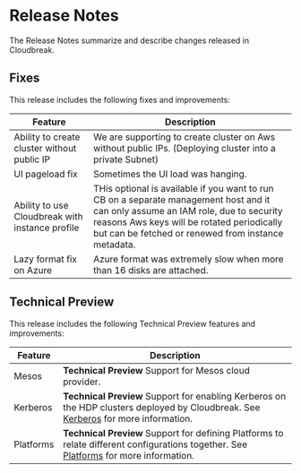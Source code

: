 # Release Notes

The Release Notes summarize and describe changes released in Cloudbreak.

## Fixes

This release includes the following fixes and improvements:

| Feature | Description |
|----|----|
| Ability to create cluster without public IP | We are supporting to create cluster on Aws without public IPs. (Deploying cluster into a private Subnet) |
| UI pageload fix | Sometimes the UI load was hanging. |
| Ability to use Cloudbreak with instance profile | THis optional is available if you want to run CB on a separate management host and it can only assume an IAM role, due to security reasons Aws keys will be rotated periodically but can be fetched or renewed from instance metadata. |
| Lazy format fix on Azure | Azure format was extremely slow when more than 16 disks are attached. |

## Technical Preview

This release includes the following Technical Preview features and improvements:

| Feature | Description |
|----|----|
| Mesos | **Technical Preview** Support for Mesos cloud provider. |
| Kerberos | **Technical Preview** Support for enabling Kerberos on the HDP clusters deployed by Cloudbreak. See [Kerberos](kerberos.md) for more information. |
| Platforms | **Technical Preview** Support for defining Platforms to relate different configurations together. See [Platforms](topologies.md) for more information. |
